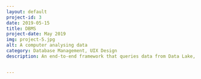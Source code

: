 ```yaml
---
layout: default
project-id: 3
date: 2019-05-15
title: DBMS
project-date: May 2019
img: project-5.jpg
alt: A computer analysing data
category: Database Management, UIX Design
description: An end-to-end framework that queries data from Data Lake, Sybase IQ, and Elasticsearch simultaneously to create a flat view for data collection. It solves the problem of smooth lateral data extraction and increases the efficiency of the database management system considerably. The responsive web interface, integrated smoothly with the backend services, makes for a seamless user experience.


---
```

